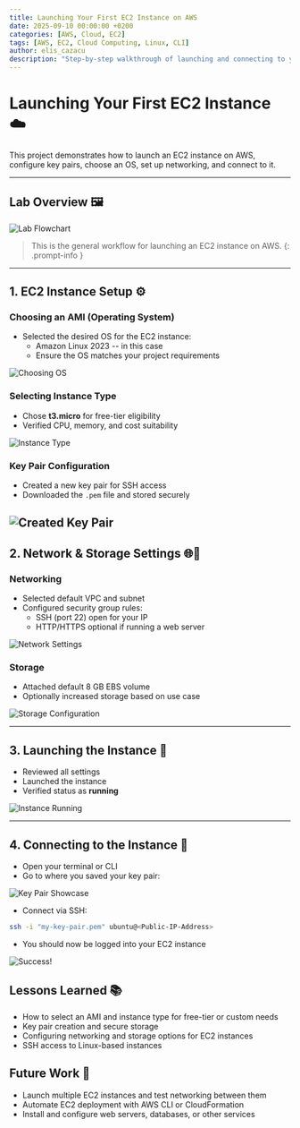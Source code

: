 ```yaml
---
title: Launching Your First EC2 Instance on AWS
date: 2025-09-10 00:00:00 +0200
categories: [AWS, Cloud, EC2]
tags: [AWS, EC2, Cloud Computing, Linux, CLI]
author: elis_cazacu
description: "Step-by-step walkthrough of launching and connecting to your first EC2 instance on AWS"
---
```


# Launching Your First EC2 Instance ☁️

This project demonstrates how to launch an EC2 instance on AWS, configure key pairs, choose an OS, set up networking, and connect to it.  

---

## Lab Overview 🖼️

![Lab Flowchart](/assets/img/first-ec2-instance/launch-page1.png)  
> This is the general workflow for launching an EC2 instance on AWS.
{: .prompt-info }

---

## 1. EC2 Instance Setup ⚙️

### Choosing an AMI (Operating System)

- Selected the desired OS for the EC2 instance:
  - Amazon Linux 2023 -- in this case
  - Ensure the OS matches your project requirements

![Choosing OS](/assets/img/first-ec2-instance/choosing-os.png)

### Selecting Instance Type

- Chose **t3.micro** for free-tier eligibility
- Verified CPU, memory, and cost suitability

![Instance Type](/assets/img/first-ec2-instance/instance-type.png)

### Key Pair Configuration

- Created a new key pair for SSH access
- Downloaded the `.pem` file and stored securely

![Created Key Pair](/assets/img/first-ec2-instance/created-key-pair.png)
---

## 2. Network & Storage Settings 🌐💾

### Networking

- Selected default VPC and subnet
- Configured security group rules:
  - SSH (port 22) open for your IP
  - HTTP/HTTPS optional if running a web server

![Network Settings](/assets/img/first-ec2-instance/network-settings.png)

### Storage

- Attached default 8 GB EBS volume
- Optionally increased storage based on use case

![Storage Configuration](/assets/img/first-ec2-instance/storage.png)

---

## 3. Launching the Instance 🚀

- Reviewed all settings
- Launched the instance
- Verified status as **running**

![Instance Running](/assets/img/first-ec2-instance/instance-running.png)  

---

## 4. Connecting to the Instance 🔗

- Open your terminal or CLI
- Go to where you saved your key pair:

![Key Pair Showcase](/assets/img/first-ec2-instance/key-pair-showcase.png)

- Connect via SSH:
```bash
ssh -i "my-key-pair.pem" ubuntu@<Public-IP-Address>
```
- You should now be logged into your EC2 instance

![Success!](/assets/img/first-ec2-instance/success!.png)

## Lessons Learned 📚

- How to select an AMI and instance type for free-tier or custom needs
- Key pair creation and secure storage
- Configuring networking and storage options for EC2 instances
- SSH access to Linux-based instances

## Future Work 🔮

- Launch multiple EC2 instances and test networking between them
- Automate EC2 deployment with AWS CLI or CloudFormation
- Install and configure web servers, databases, or other services